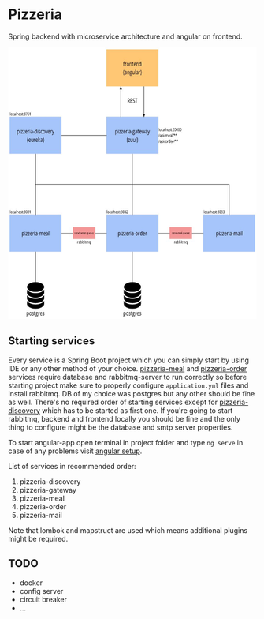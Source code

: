 # Pizzeria

Spring backend with microservice architecture and angular on frontend.

<p align="center">
  <img src="https://github.com/Patryk-F/Pizzeria/blob/master/docs/arch.jpg" height="550" width="700">
</p>

## Starting services

Every service is a Spring Boot project which you can simply start by using IDE or any other method of your choice. 
[pizzeria-meal](https://github.com/Patryk-F/Pizzeria/tree/master/pizzeria-meal) and [pizzeria-order](https://github.com/Patryk-F/Pizzeria/tree/master/pizzeria-order) 
services require database and rabbitmq-server to run correctly so before starting project make sure to properly configure `application.yml` files and install rabbitmq. 
DB of my choice was postgres but any other should be fine as well. There's no required order of starting services except for
[pizzeria-discovery](https://github.com/Patryk-F/Pizzeria/tree/master/pizzeria-discovery) which has to be started as first one.
If you're going to start rabbitmq, backend and frontend locally you should be fine and the only thing to configure might be the database and smtp server properties.

To start angular-app open terminal in project folder and type `ng serve` in case of any problems visit [angular setup](https://angular.io/guide/setup-local).

List of services in recommended order:
1. pizzeria-discovery
2. pizzeria-gateway
3. pizzeria-meal
4. pizzeria-order
5. pizzeria-mail

Note that lombok and mapstruct are used which means additional plugins might be required. 

## TODO
- docker
- config server
- circuit breaker
- ...
